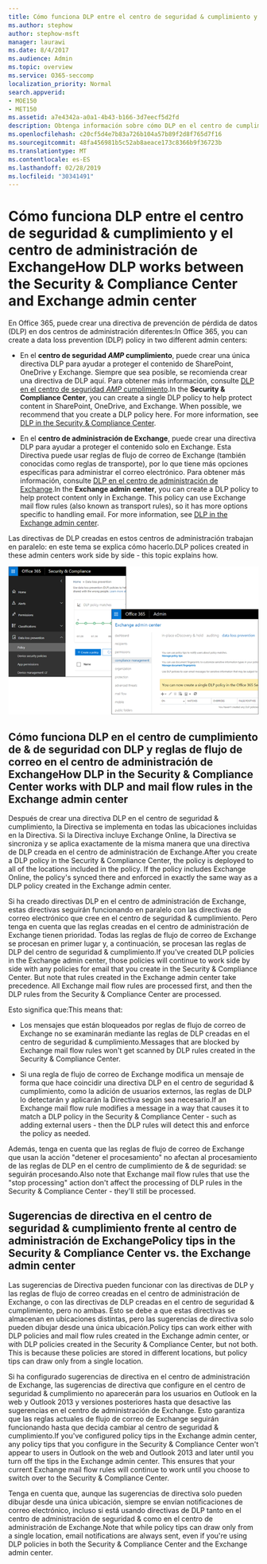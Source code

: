 ```yaml
---
title: Cómo funciona DLP entre el centro de seguridad & cumplimiento y el centro de administración de Exchange
ms.author: stephow
author: stephow-msft
manager: laurawi
ms.date: 8/4/2017
ms.audience: Admin
ms.topic: overview
ms.service: O365-seccomp
localization_priority: Normal
search.appverid:
- MOE150
- MET150
ms.assetid: a7e4342a-a0a1-4b43-b166-3d7eecf5d2fd
description: Obtenga información sobre cómo DLP en el centro de cumplimiento de & de seguridad trabaja con DLP y reglas de flujo de correo (reglas de transporte) en el centro de administración de Exchange.
ms.openlocfilehash: c20cf5d4e7b83a726b104a57b89f2d8f765d7f16
ms.sourcegitcommit: 48fa456981b5c52ab8aeace173c8366b9f36723b
ms.translationtype: MT
ms.contentlocale: es-ES
ms.lasthandoff: 02/28/2019
ms.locfileid: "30341491"
---
```

# <a name="how-dlp-works-between-the-security--compliance-center-and-exchange-admin-center"></a><span data-ttu-id="879ab-103">Cómo funciona DLP entre el centro de seguridad & cumplimiento y el centro de administración de Exchange</span><span class="sxs-lookup"><span data-stu-id="879ab-103">How DLP works between the Security & Compliance Center and Exchange admin center</span></span>

<span data-ttu-id="879ab-104">En Office 365, puede crear una directiva de prevención de pérdida de datos (DLP) en dos centros de administración diferentes:</span><span class="sxs-lookup"><span data-stu-id="879ab-104">In Office 365, you can create a data loss prevention (DLP) policy in two different admin centers:</span></span>
  
- <span data-ttu-id="879ab-p101">En el **centro de seguridad _AMP_ cumplimiento**, puede crear una única directiva DLP para ayudar a proteger el contenido de SharePoint, OneDrive y Exchange. Siempre que sea posible, se recomienda crear una directiva de DLP aquí. Para obtener más información, consulte [DLP en el centro de seguridad _AMP_ cumplimiento](data-loss-prevention-policies.md).</span><span class="sxs-lookup"><span data-stu-id="879ab-p101">In the **Security & Compliance Center**, you can create a single DLP policy to help protect content in SharePoint, OneDrive, and Exchange. When possible, we recommend that you create a DLP policy here. For more information, see [DLP in the Security & Compliance Center](data-loss-prevention-policies.md).</span></span>
    
- <span data-ttu-id="879ab-p102">En el **centro de administración de Exchange**, puede crear una directiva DLP para ayudar a proteger el contenido solo en Exchange. Esta Directiva puede usar reglas de flujo de correo de Exchange (también conocidas como reglas de transporte), por lo que tiene más opciones específicas para administrar el correo electrónico. Para obtener más información, consulte [DLP en el centro de administración de Exchange](https://go.microsoft.com/fwlink/?linkid=852311).</span><span class="sxs-lookup"><span data-stu-id="879ab-p102">In the **Exchange admin center**, you can create a DLP policy to help protect content only in Exchange. This policy can use Exchange mail flow rules (also known as transport rules), so it has more options specific to handling email. For more information, see [DLP in the Exchange admin center](https://go.microsoft.com/fwlink/?linkid=852311).</span></span>
    
<span data-ttu-id="879ab-111">Las directivas de DLP creadas en estos centros de administración trabajan en paralelo: en este tema se explica cómo hacerlo.</span><span class="sxs-lookup"><span data-stu-id="879ab-111">DLP polices created in these admin centers work side by side - this topic explains how.</span></span>
  
![Páginas de DLP en el centro de seguridad y cumplimiento y el centro de administración de Exchange](media/d3eaa7e7-3b16-457b-bd9c-26707f7b584f.png)
  
## <a name="how-dlp-in-the-security--compliance-center-works-with-dlp-and-mail-flow-rules-in-the-exchange-admin-center"></a><span data-ttu-id="879ab-113">Cómo funciona DLP en el centro de cumplimiento de & de seguridad con DLP y reglas de flujo de correo en el centro de administración de Exchange</span><span class="sxs-lookup"><span data-stu-id="879ab-113">How DLP in the Security & Compliance Center works with DLP and mail flow rules in the Exchange admin center</span></span>

<span data-ttu-id="879ab-p103">Después de crear una directiva DLP en el centro de seguridad & cumplimiento, la Directiva se implementa en todas las ubicaciones incluidas en la Directiva. Si la Directiva incluye Exchange Online, la Directiva se sincroniza y se aplica exactamente de la misma manera que una directiva de DLP creada en el centro de administración de Exchange.</span><span class="sxs-lookup"><span data-stu-id="879ab-p103">After you create a DLP policy in the Security & Compliance Center, the policy is deployed to all of the locations included in the policy. If the policy includes Exchange Online, the policy's synced there and enforced in exactly the same way as a DLP policy created in the Exchange admin center.</span></span> 
  
<span data-ttu-id="879ab-p104">Si ha creado directivas DLP en el centro de administración de Exchange, estas directivas seguirán funcionando en paralelo con las directivas de correo electrónico que cree en el centro de seguridad & cumplimiento. Pero tenga en cuenta que las reglas creadas en el centro de administración de Exchange tienen prioridad. Todas las reglas de flujo de correo de Exchange se procesan en primer lugar y, a continuación, se procesan las reglas de DLP del centro de seguridad & cumplimiento.</span><span class="sxs-lookup"><span data-stu-id="879ab-p104">If you've created DLP policies in the Exchange admin center, those policies will continue to work side by side with any policies for email that you create in the Security & Compliance Center. But note that rules created in the Exchange admin center take precedence. All Exchange mail flow rules are processed first, and then the DLP rules from the Security & Compliance Center are processed.</span></span>
  
<span data-ttu-id="879ab-119">Esto significa que:</span><span class="sxs-lookup"><span data-stu-id="879ab-119">This means that:</span></span>
  
- <span data-ttu-id="879ab-120">Los mensajes que están bloqueados por reglas de flujo de correo de Exchange no se examinarán mediante las reglas de DLP creadas en el centro de seguridad & cumplimiento.</span><span class="sxs-lookup"><span data-stu-id="879ab-120">Messages that are blocked by Exchange mail flow rules won't get scanned by DLP rules created in the Security & Compliance Center.</span></span>
    
- <span data-ttu-id="879ab-121">Si una regla de flujo de correo de Exchange modifica un mensaje de forma que hace coincidir una directiva DLP en el centro de seguridad & cumplimiento, como la adición de usuarios externos, las reglas de DLP lo detectarán y aplicarán la Directiva según sea necesario.</span><span class="sxs-lookup"><span data-stu-id="879ab-121">If an Exchange mail flow rule modifies a message in a way that causes it to match a DLP policy in the Security & Compliance Center - such as adding external users - then the DLP rules will detect this and enforce the policy as needed.</span></span>
    
<span data-ttu-id="879ab-122">Además, tenga en cuenta que las reglas de flujo de correo de Exchange que usan la acción "detener el procesamiento" no afectan al procesamiento de las reglas de DLP en el centro de cumplimiento de & de seguridad: se seguirán procesando.</span><span class="sxs-lookup"><span data-stu-id="879ab-122">Also note that Exchange mail flow rules that use the "stop processing" action don't affect the processing of DLP rules in the Security & Compliance Center - they'll still be processed.</span></span>
  
## <a name="policy-tips-in-the-security--compliance-center-vs-the-exchange-admin-center"></a><span data-ttu-id="879ab-123">Sugerencias de directiva en el centro de seguridad & cumplimiento frente al centro de administración de Exchange</span><span class="sxs-lookup"><span data-stu-id="879ab-123">Policy tips in the Security & Compliance Center vs. the Exchange admin center</span></span>

<span data-ttu-id="879ab-p105">Las sugerencias de Directiva pueden funcionar con las directivas de DLP y las reglas de flujo de correo creadas en el centro de administración de Exchange, o con las directivas de DLP creadas en el centro de seguridad & cumplimiento, pero no ambas. Esto se debe a que estas directivas se almacenan en ubicaciones distintas, pero las sugerencias de directiva solo pueden dibujar desde una única ubicación.</span><span class="sxs-lookup"><span data-stu-id="879ab-p105">Policy tips can work either with DLP policies and mail flow rules created in the Exchange admin center, or with DLP policies created in the Security & Compliance Center, but not both. This is because these policies are stored in different locations, but policy tips can draw only from a single location.</span></span>
  
<span data-ttu-id="879ab-p106">Si ha configurado sugerencias de directiva en el centro de administración de Exchange, las sugerencias de directiva que configure en el centro de seguridad & cumplimiento no aparecerán para los usuarios en Outlook en la web y Outlook 2013 y versiones posteriores hasta que desactive las sugerencias en el centro de administración de Exchange. Esto garantiza que las reglas actuales de flujo de correo de Exchange seguirán funcionando hasta que decida cambiar al centro de seguridad & cumplimiento.</span><span class="sxs-lookup"><span data-stu-id="879ab-p106">If you've configured policy tips in the Exchange admin center, any policy tips that you configure in the Security & Compliance Center won't appear to users in Outlook on the web and Outlook 2013 and later until you turn off the tips in the Exchange admin center. This ensures that your current Exchange mail flow rules will continue to work until you choose to switch over to the Security & Compliance Center.</span></span>
  
<span data-ttu-id="879ab-128">Tenga en cuenta que, aunque las sugerencias de directiva solo pueden dibujar desde una única ubicación, siempre se envían notificaciones de correo electrónico, incluso si está usando directivas de DLP tanto en el centro de administración de seguridad & como en el centro de administración de Exchange.</span><span class="sxs-lookup"><span data-stu-id="879ab-128">Note that while policy tips can draw only from a single location, email notifications are always sent, even if you're using DLP policies in both the Security & Compliance Center and the Exchange admin center.</span></span>
  

